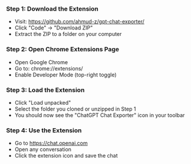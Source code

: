 ### Step 1: Download the Extension
  - Visit: https://github.com/ahmud-z/gpt-chat-exporter/
  - Click "Code" → "Download ZIP"
  - Extract the ZIP to a folder on your computer

### Step 2: Open Chrome Extensions Page
  - Open Google Chrome
  - Go to: chrome://extensions/
  - Enable Developer Mode (top-right toggle)

### Step 3: Load the Extension
  - Click "Load unpacked"
  - Select the folder you cloned or unzipped in Step 1
  - You should now see the "ChatGPT Chat Exporter" icon in your toolbar

### Step 4: Use the Extension
  - Go to https://chat.openai.com
  - Open any conversation
  - Click the extension icon and save the chat
